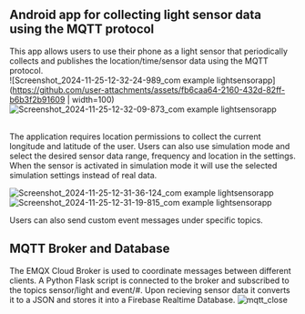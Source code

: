 ## Android app for collecting light sensor data using the MQTT protocol

This app allows users to use their phone as a light sensor that periodically collects and publishes the location/time/sensor data using the MQTT protocol. <br />
![Screenshot_2024-11-25-12-32-24-989_com example lightsensorapp](https://github.com/user-attachments/assets/fb6caa64-2160-432d-82ff-b6b3f2b91609 | width=100)
![Screenshot_2024-11-25-12-32-09-873_com example lightsensorapp](https://github.com/user-attachments/assets/df3cebd0-0bfb-47a8-9faa-866c2b1f7528)

<br />The application requires location permissions to collect the current longitude and latitude of the user. Users can also use simulation mode and select the desired sensor data range, frequency and location in the settings. 
When the sensor is activated in simulation mode it will use the selected simulation settings instead of real data. <br />

![Screenshot_2024-11-25-12-31-36-124_com example lightsensorapp](https://github.com/user-attachments/assets/bdb704f5-31c8-4fe3-9d4e-2cdd69dd431b)
![Screenshot_2024-11-25-12-31-19-815_com example lightsensorapp](https://github.com/user-attachments/assets/cf083850-b4b7-4650-9387-a2bd2d366992)

Users can also send custom event messages under specific topics.  

## MQTT Broker and Database
The EMQX Cloud Broker is used to coordinate messages between different clients. A Python Flask script is connected to the broker and subscribed to the topics sensor/light and event/#. 
Upon recieving sensor data it converts it to a JSON and stores it into a Firebase Realtime Database. 
![mqtt_close](https://github.com/user-attachments/assets/75ecd388-fb13-461f-937c-c5e1c13a0b77)
